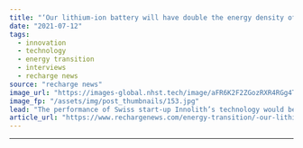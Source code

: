 ```yaml
---
title: "‘Our lithium-ion battery will have double the energy density of standard Li-ion for same price’"
date: "2021-07-12"
tags: 
  - innovation
  - technology
  - energy transition
  - interviews
  - recharge news
source: "recharge news"
image_url: "https://images-global.nhst.tech/image/aFR6K2F2ZGozRXR4RGg4TnMxc2RsbHROblpGeWpTbzVMLzZmaHpyRVd2UT0=/nhst/binary/4d6653ffccc442b278780518ea32f91b"
image_fp: "/assets/img/post_thumbnails/153.jpg"
lead: "The performance of Swiss start-up Innolith’s technology would be comparable with solid-state batteries, the company’s chief executive tells Recharge"
article_url: "https://www.rechargenews.com/energy-transition/-our-lithium-ion-battery-will-have-double-the-energy-density-of-standard-li-ion-for-same-price-/2-1-1038737"
---
```


---
